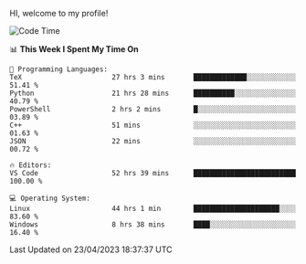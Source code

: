HI, welcome to my profile!
<!--START_SECTION:waka-->
![Code Time](http://img.shields.io/badge/Code%20Time-781%20hrs%2028%20mins-blue)

📊 **This Week I Spent My Time On** 

```text
💬 Programming Languages: 
TeX                      27 hrs 3 mins       █████████████░░░░░░░░░░░░   51.41 % 
Python                   21 hrs 28 mins      ██████████░░░░░░░░░░░░░░░   40.79 % 
PowerShell               2 hrs 2 mins        █░░░░░░░░░░░░░░░░░░░░░░░░   03.89 % 
C++                      51 mins             ░░░░░░░░░░░░░░░░░░░░░░░░░   01.63 % 
JSON                     22 mins             ░░░░░░░░░░░░░░░░░░░░░░░░░   00.72 % 

🔥 Editors: 
VS Code                  52 hrs 39 mins      █████████████████████████   100.00 % 

💻 Operating System: 
Linux                    44 hrs 1 min        █████████████████████░░░░   83.60 % 
Windows                  8 hrs 38 mins       ████░░░░░░░░░░░░░░░░░░░░░   16.40 % 
```


 Last Updated on 23/04/2023 18:37:37 UTC
<!--END_SECTION:waka-->
